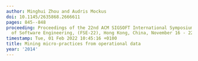 ```yaml
---
author: Minghui Zhou and Audris Mockus
doi: 10.1145/2635868.2666611
pages: 845--848
proceeding: Proceedings of the 22nd ACM SIGSOFT International Symposium on Foundations
  of Software Engineering, (FSE-22), Hong Kong, China, November 16 - 22, 2014
timestamp: Tue, 01 Feb 2022 10:45:16 +0100
title: Mining micro-practices from operational data
year: '2014'
---
```

